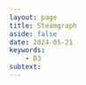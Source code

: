 ```yaml
---
layout: page
title: Steamgraph
aside: false
date: 2024-05-21
keywords:
    - D3
subtext: 
---
```



<script setup>
import steamgraph from "/components/graphs/steamgraph.vue";
</script>

<FigureTitle title='D3 steamgraph'/>
<D3PlotContainer>
<steamgraph/>
</D3PlotContainer>


